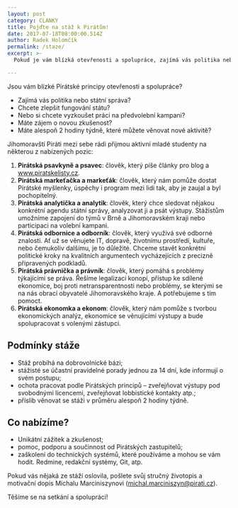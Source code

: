 ```yaml
---
layout: post
category: CLANKY
title: Pojďte na stáž k Pirátům!
date: 2017-07-18T08:00:00.514Z
author: Radek Holomčík
permalink: /staze/
excerpt: >-
  Pokud je vám blízká otevřenosti a spolupráce, zajímá vás politika nebo státní správa a chcete zlepšit fungování státu, Jihomoravští Piráti mezi sebe rádi přijmou aktivní mladé studenty na některou z nabízených pozic.

---
```


Jsou vám blízké Pirátské principy otevřenosti a spolupráce?

* Zajímá vás politika nebo státní správa?
* Chcete zlepšit fungování státu?
* Nebo si chcete vyzkoušet práci na předvolební kampani?
* Máte zájem o novou zkušenost?
* Máte alespoň 2 hodiny týdně, které můžete věnovat nové aktivitě?

Jihomoravští Piráti mezi sebe rádi přijmou aktivní mladé studenty na některou z nabízených pozic:

1. **Pirátská psavkyně a psavec**: člověk, který píše články pro blog a www.piratskelisty.cz.
2. **Pirátská markeťačka a markeťák**: člověk, který nám pomůže dostat Pirátské myšlenky, úspěchy i program mezi lidi tak, aby je zaujal a byl pochopitelný.
3. **Pirátská analytička a analytik**: člověk, který chce sledovat nějakou konkrétní agendu státní správy, analyzovat ji a psát výstupy. Stážistům umožníme zapojení do týmů v Brně a Jihomoravském kraji nebo participaci na volební kampani.
4. **Pirátská odbornice a odborník**: člověk, který využívá své odborné znalosti. Ať už se věnujete IT, dopravě, životnímu prostředí, kultuře, nebo čemukoliv dalšímu, je to důležité. Chceme stavět konkrétní politické kroky na kvalitních argumentech vycházejících z precizně připravených podkladů.
5. **Pirátská právnička a právník**: člověk, který pomáhá s problémy týkajícími se práva. Řešíme legalizaci konopí, přístup ke sdílené ekonomice, boj proti netransparentnosti nebo problémy, se kterými se na nás obrací obyvatelé Jihomoravského kraje. A potřebujeme s tím pomoct.
6. **Pirátská ekonomka a ekonom**: člověk, který nám pomůže s tvorbou ekonomických analýz, ekonomice se věnujícími výstupy a bude spolupracovat s volenými zástupci.

## Podmínky stáže

* Stáž probíhá na dobrovolnické bázi;
* stážisté se účastní pravidelné porady jednou za 14 dní, kde informují o svém postupu;
* ochota pracovat podle Pirátských principů – zveřejňovat výstupy pod svobodnými licencemi, zveřejňovat lobbistické kontakty atp.;
* příslib věnovat se stáži v průměru alespoň 2 hodiny týdně.

## Co nabízíme?

* Unikátní zážitek a zkušenost;
* pomoc, podporu a součinnost od Pirátských zastupitelů;
* zaškolení do technických systémů, které používáme a mohou se vám hodit. Redmine, redakční systémy, Git, atp.

Pokud vás nějaká ze stáží oslovila, pošlete svůj stručný životopis a motivační dopis Michalu Marciniszynovi ([michal.marciniszyn@pirati.cz](mailto:michal.marciniszyn@pirati.cz)).

Těšíme se na setkání a spolupráci!
